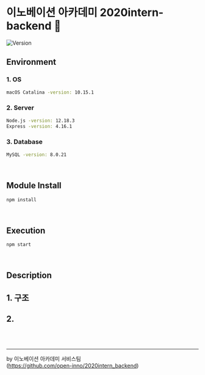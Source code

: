 <h1>이노베이션 아카데미 2020intern-backend 👋</h1>
<p>
  <img alt="Version" src="https://img.shields.io/badge/version-0.0.2-blue.svg?cacheSeconds=2592000" />
</p>

## Environment
<h3> 1. OS </h3>

```sh
macOS Catalina -version: 10.15.1
```

<h3> 2. Server </h3>
 
```sh
Node.js -version: 12.18.3
Express -version: 4.16.1
```

<h3> 3. Database </h3>
 
```sh
MySQL -version: 8.0.21
```

<br>


## Module Install

```sh
npm install
```
<br>

## Execution

```sh
npm start
```
<br>

## Description


<h2> 1. 구조 </h2>
<h2> 2. </h2>
<br>
<br>



***
by 이노베이션 아카데미 서비스팀 <br>
(https://github.com/open-inno/2020intern_backend)